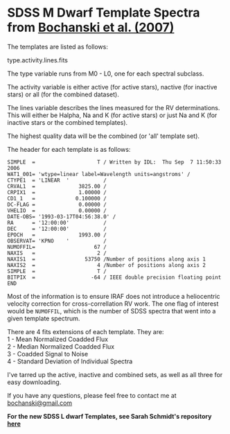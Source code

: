 SDSS M Dwarf Template Spectra from [Bochanski et al. (2007)](http://adsabs.harvard.edu/abs/2007AJ....133..531B)
==============

The templates are listed as follows:

type.activity.lines.fits

The type variable runs from M0 - L0, one for each spectral subclass.

The activity variable is either active (for active stars), nactive
(for inactive stars) or all (for the combined dataset).

The lines variable describes the lines measured for the RV determinations.
This will either be Halpha, Na and K (for active stars) or just Na and K
(for inactive stars or the combined templates).

The highest quality data will be the combined (or 'all' template set).



The header for each template is as follows:

    SIMPLE  =                    T / Written by IDL:  Thu Sep  7 11:50:33 2006
    WAT1_001= 'wtype=linear label=Wavelength units=angstroms' /
    CTYPE1  = 'LINEAR  '           /
    CRVAL1  =              3825.00 /
    CRPIX1  =              1.00000 /
    CD1_1   =             0.100000 /
    DC-FLAG =              0.00000 /
    VHELIO  =              0.00000 /
    DATE-OBS= '1993-03-17T04:56:38.0' /
    RA      = '12:00:00'           /
    DEC     = '12:00:00'           /
    EPOCH   =              1993.00 /
    OBSERVAT= 'KPNO    '           /
    NUMOFFIL=                   67 /
    NAXIS   =                    2 /
    NAXIS1  =                53750 /Number of positions along axis 1
    NAXIS2  =                    4 /Number of positions along axis 2
    SIMPLE  =                    T /
    BITPIX  =                  -64 / IEEE double precision floating point
    END

Most of the information is to ensure IRAF does not introduce a heliocentric
velocity correction for cross-correllation RV work.  The one flag of interest
would be `NUMOFFIL`, which is the number of SDSS spectra that went into a given
template spectrum.

There are 4 fits extensions of each template.  They are:<br>
1 - Mean Normalized Coadded Flux<br>
2 - Median Normalized Coadded Flux<br>
3 - Coadded Signal to Noise<br>
4 - Standard Deviation of Individual Spectra




I've tarred up the active, inactive and combined sets, as well as all three
for easy downloading.


If you have any questions, please feel free to contact me at bochanski@gmail.com

**For the new SDSS L dwarf Templates, see Sarah Schmidt's repository [here](https://github.com/adleorocks/SDSS-L-dwarf-templates)**
